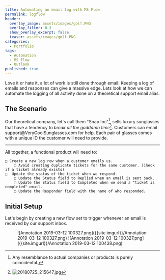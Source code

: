 ```yaml
---
title: Automating an email log with MS Flow
permalink: logflow
header:
  overlay_image: assets/images/golf.PNG
  overlay_filter: 0.3
  show_overlay_excerpt: false
  teaser: assets/images/golf.PNG
categories:
  - Portfolio
tags:
  - Automation
  - MS Flow
  - Outlook
published: true
---
```


Love it or hate it, a lot of work is still done through email. Keeping a log of emails and responses can give a massive edge.
Lets look at how we can automate the logging of all activity done on a theoretical support email alias.


## The Scenario

Our theoretical company, let's call them "Snap Inc"[^coincidence], sells luxury sunglasses that have a tendency to *break all the goddamn time*[^broke]. Customers can email support@VeryCoolSunglasses<nolink>.com for help. Each pair of glasses comes with a unique ID the customer will need to provide.

[^coincidence]: Any resemblance to actual companies or products is purely coincidental.
[^broke]: ![20180725_215647.jpg]({{site.imgurl}}/20180725_215647.jpg)


---

All together, a functional product will need to:

```
□ Create a new log row when a customer emails us.  
	□ Avoid creating duplicate tickets for the same customer. (Check if a ticket already exists)  
□  Update the status of the ticket when we respond.  
	□ Update the Status field to Replied when an email is sent back.  
	□ Update the Status field to Completed when we send a "ticket is completed" email.  
	□ Update the Responder field with the name of who responded.
```


## Initial Setup

Let's begin by creating a new flow set to trigger whenever an email is received by our support inbox.
<figure class="half">
![Annotation 2019-03-12 100327.png]({{site.imgurl}}/Annotation 2019-03-12 100327.png)
![Annotation 2019-03-12 100327.png]({{site.imgurl}}/Annotation 2019-03-12 100438.png)
</figure>
